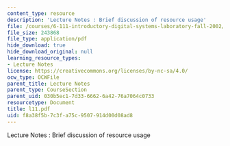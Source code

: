 ```yaml
---
content_type: resource
description: 'Lecture Notes : Brief discussion of resource usage'
file: /courses/6-111-introductory-digital-systems-laboratory-fall-2002/f8a38f5b7c3fa75c9507914d00d08ad8_l11.pdf
file_size: 243868
file_type: application/pdf
hide_download: true
hide_download_original: null
learning_resource_types:
- Lecture Notes
license: https://creativecommons.org/licenses/by-nc-sa/4.0/
ocw_type: OCWFile
parent_title: Lecture Notes
parent_type: CourseSection
parent_uid: 030b5ec1-7d33-6662-6a42-76a7064c0733
resourcetype: Document
title: l11.pdf
uid: f8a38f5b-7c3f-a75c-9507-914d00d08ad8
---
```

Lecture Notes : Brief discussion of resource usage